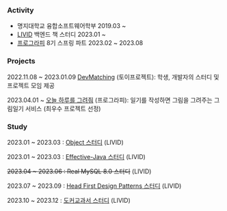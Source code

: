 ### Activity

- 명지대학교 융합소프트웨어학부 2019.03 ~
- [LIVID](https://github.com/Learning-Is-Vital-In-Development) 백엔드 책 스터디 2023.01 ~
- [프로그라피](https://prography.org) 8기 스프링 파트 2023.02 ~ 2023.08

### Projects

2022.11.08 ~ 2023.01.09 [DevMatching](https://github.com/radar19/DevMatching) (토이프로젝트): 학생, 개발자의 스터디 및 프로젝트 모임 제공

2023.04.01 ~ [오늘 하루를 그려줘](https://github.com/tipi-tapi/ai-paint-today-BE) (프로그라피): 일기를 작성하면 그림을 그려주는 그림일기 서비스 (최우수 프로젝트 선정)

### Study

2023.01 ~ 2023.03 : [Object 스터디](https://github.com/Learning-Is-Vital-In-Development/23-1-Objects) (LIVID)

2023.01 ~ 2023.03 : [Effective-Java 스터디](https://github.com/Learning-Is-Vital-In-Development/23-4-effective_java) (LIVID)

~~2023.04 ~ 2023.06 : Real MySQL 8.0 스터디~~ (LIVID)

2023.07 ~ 2023.09 : [Head First Design Patterns 스터디](https://github.com/Learning-Is-Vital-In-Development/23-10-DesignPatterns) (LIVID)

2023.10 ~ 2023.12 : [도커교과서 스터디](https://github.com/Learning-Is-Vital-In-Development/23-16-docker-textbook-2) (LIVID)

<!--
**choihuk/choihuk** is a ✨ _special_ ✨ repository because its `README.md` (this file) appears on your GitHub profile.

Here are some ideas to get you started:

- 🔭 I’m currently working on ...
- 🌱 I’m currently learning ...
- 👯 I’m looking to collaborate on ...
- 🤔 I’m looking for help with ...
- 💬 Ask me about ...
- 📫 How to reach me: ...
- 😄 Pronouns: ...
- ⚡ Fun fact: ...
-->
